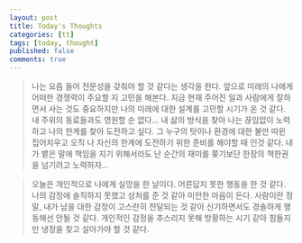 ```yaml
---
layout: post
title: Today's Thoughts
categories: [tt]
tags: [today, thought]
published: false
comments: true
---
```


> 나는 요즘 들어 전문성을 갖춰야 할 것 같다는 생각을 한다.
> 앞으로 미래의 나에게 어떠한 경쟁력이 주요할 지 고민을 해본다.
> 지금 현재 주어진 일과 사람에게 잘하면서 사는 것도 중요하지만 나의 미래에 대한 설계를 고민할 시기가 온 것 같다.
> 내 주위의 동료들과도 영원할 순 없다... 내 삶의 방식을 찾아 나는 끊임없이 노력하고 나의 한계를 찾아 도전하고 싶다.
> 그 누구의 탓이나 환경에 대한 불만 따윈 집어치우고 오직 나 자신의 한계에 도전하기 위한 준비를 해야할 때 인것 같다.
> 내가 뱉은 말에 책임을 지기 위해서라도 난 순간의 재미를 쫒기보단 한장의 책한권을 넘기려고 노력하자...
  
> 오늘은 개인적으로 나에게 실망을 한 날이다.
> 어른답지 못한 행동을 한 것 같다.
> 나의 감정에 솔직하지 못했고 상처를 준 것 같아 미안한 마음이 든다.
> 사람이란 정말, 내가 남을 대한 감정이 고스란히 전달되는 것 같아 신기하면서도 경솔하게 행동해선 안될 것 같다.
> 개인적인 감정을 추스리지 못해 방황하는 시기 같아 힘들지만 냉정을 찾고 살아가야 할 것 같다.    